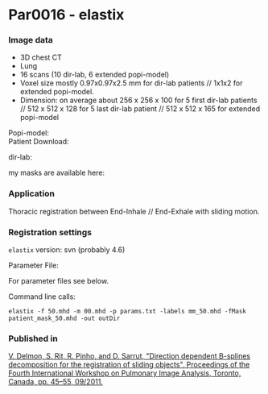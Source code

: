 # Par0016 - elastix

###  Image data

* 3D chest CT
* Lung
* 16 scans (10 dir-lab, 6 extended popi-model)
* Voxel size mostly 0.97x0.97x2.5 mm for dir-lab patients // 1x1x2 for extended popi-model.
* Dimension: on average about 256 x 256 x 100 for 5 first dir-lab patients // 512 x 512 x 128 for 5 last dir-lab patient // 512 x 512 x 165 for extended popi-model

Popi-model:    
Patient Download:

dir-lab:

my masks are available here:

###  Application

Thoracic registration between End-Inhale // End-Exhale with sliding motion.

###  Registration settings

`elastix` version: svn (probably 4.6)

Parameter File:

For parameter files see below.

Command line calls:


    elastix -f 50.mhd -m 00.mhd -p params.txt -labels mm_50.mhd -fMask patient_mask_50.mhd -out outDir


###  Published in

[V. Delmon, S. Rit, R. Pinho, and D. Sarrut, "Direction dependent B-splines decomposition for the registration of sliding objects", Proceedings of the Fourth International Workshop on Pulmonary Image Analysis, Toronto, Canada, pp. 45–55, 09/2011.][1]

[1]: http://www.creatis.insa-lyon.fr/site/en/publications/DELM-11
